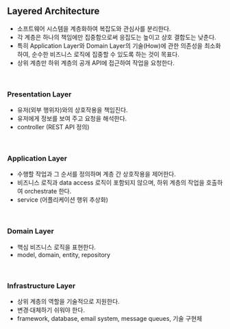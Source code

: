 ## Layered Architecture

- 소프트웨어 시스템을 계층화하여 복잡도와 관심사를 분리한다.
- 각 계층은 하나의 책임에만 집중함으로써 응집도는 높이고 상호 결합도는 낮춘다.
- 특히 Application Layer와 Domain Layer의 기술(How)에 관한 의존성을 최소화하여, 순수한 비즈니스 로직에 집중할 수 있도록 하는 것이 목표다.
- 상위 계층만 하위 계층의 공개 API에 접근하여 작업을 요청한다.

<br>

### Presentation Layer

- 유저(외부 행위자)와의 상호작용을 책임진다.
- 유저에게 정보를 보여 주고 요청을 해석한다.
- controller (REST API 정의)

<br>

### Application Layer

- 수행할 작업과 그 순서를 정의하며 계층 간 상호작용을 제어한다.
- 비즈니스 로직과 data access 로직이 포함되지 않으며, 하위 계층의 작업을 호출하여 orchestrate 한다.
- service (어플리케이션 행위 추상화)

<br>

### Domain Layer

- 핵심 비즈니스 로직을 표현한다.
- model, domain, entity, repository

<br>

### Infrastructure Layer

- 상위 계층의 역할을 기술적으로 지원한다.
- 변경·대체하기 쉬워야 한다.
- framework, database, email system, message queues, 기술 구현체

